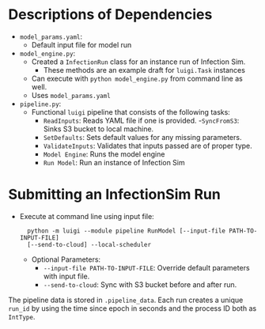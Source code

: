 # Descriptions of Dependencies

- `model_params.yaml`:
    +  Default input file for model run
- `model_engine.py`:
    + Created a `InfectionRun` class for an instance run of Infection Sim.
        - These methods are an example draft for `luigi.Task` instances
    + Can execute with `python model_engine.py` from command line as well.
    + Uses `model_params.yaml`
- `pipeline.py`:
    + Functional `luigi` pipeline that consists of the following tasks:
        - `ReadInputs`: Reads YAML file if one is provided.
        -`SyncFromS3`: Sinks S3 bucket to local machine.
        - `SetDefaults`: Sets default values for any missing parameters.
        - `ValidateInputs`: Validates that inputs passed are of proper type.
        - `Model Engine`: Runs the model engine
        - `Run Model`: Run an instance of Infection Sim

# Submitting an InfectionSim Run

- Execute at command line using input file:

        python -m luigi --module pipeline RunModel [--input-file PATH-TO-INPUT-FILE]
        [--send-to-cloud] --local-scheduler

    - Optional Parameters:
        - `--input-file PATH-TO-INPUT-FILE`: Override default parameters with input file.
        - `--send-to-cloud`: Sync with S3 bucket before and after run.

The pipeline data is stored in `.pipeline_data`. Each run creates a unique `run_id` by using the time since epoch in seconds and the process ID both as `IntType`.
